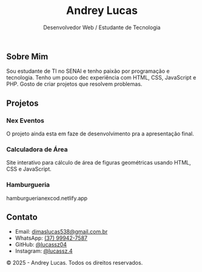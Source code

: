 <!DOCTYPE html>
<html lang="pt-BR">
<head>
  <meta charset="UTF-8" />
  <meta name="viewport" content="width=device-width, initial-scale=1.0"/>
  <title>Portfólio Andrey Lucas</title>
  <link rel="stylesheet" href="style.css"/> 
  <link href="https://fonts.googleapis.com/css2?family=Montserrat:wght@400;700&display=swap" rel="stylesheet">
</head>
<body>
  <header>
    <div class="container">
      <h1>Andrey Lucas</h1>
      <p>Desenvolvedor Web / Estudante de Tecnologia</p>
    </div>
  </header>

  <section id="sobre">
    <div class="container">
      <h2>Sobre Mim</h2>
      <p>Sou estudante de TI no SENAI e tenho paixão por programação e tecnologia. Tenho um pouco dec experiência com HTML, CSS, JavaScript e PHP. 
         Gosto de criar projetos que resolvem problemas.</p>
    </div>
  </section>

  <section id="projetos">
    <div class="container">
      <h2>Projetos</h2>
      <div class="cards">
        <div class="card">
          <h3>Nex Eventos</h3>
          <p>O projeto ainda esta em faze de desenvolvimento pra a apresentação final.</p>
        </div>
        <div class="card">
          <h3>Calculadora de Área</h3>
          <p>Site interativo para cálculo de área de figuras geométricas usando HTML, CSS e JavaScript.</p>
        </div>
        <div class="card">
          <h3>Hamburgueria</h3>
          <p>hamburguerianexcod.netlify.app</p>
        </div>
      </div>
    </div>
  </section>

  <section id="contato">
    <div class="container">
      <h2>Contato</h2>
      <ul>
        <li>Email: <a href="mailto:dimaslucas538@gmail.com.br">dimaslucas538@gmail.com.br</a></li>
        <li>WhatsApp: <a href="https://wa.me/5537999427587" target="_blank">(37) 99942-7587</a></li>
        <li>GitHub: <a href="https://github.com/lucassz04" target="_blank">@lucassz04</a></li>
        <li>Instagram: <a href="https://instagram.com/lucassz.4" target="_blank">@lucassz.4</a></li>
      </ul>
    </div>
  </section>

  <footer>
    <div class="container">
      <p>&copy; 2025 - Andrey Lucas. Todos os direitos reservados.</p>
    </div>
  </footer>
</body>
</html>
